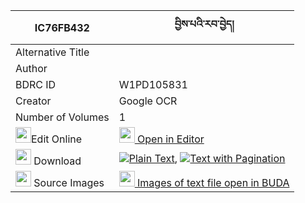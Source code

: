 |IC76FB432|བྱིས་པའི་རབ་བྱེད། 
| --- | --- 
|Alternative Title |
|Author | 
|BDRC ID | W1PD105831
|Creator | Google OCR
|Number of Volumes| 1
|<img width="25" src="https://img.icons8.com/color/25/000000/edit-property.png">Edit Online| [<img width="25" src="https://avatars.githubusercontent.com/u/45091458?s=200&v=4"> Open in Editor](http://editor.openpecha.org/IC76FB432)
|<img width="25" src="https://img.icons8.com/fluent/48/000000/download-2.png"/>  Download | [![](https://img.icons8.com/color/20/000000/txt.png)Plain Text](https://github.com/Openpecha/IC76FB432/releases/download/v1/jipa_i_rabje_plain_IC76FB432.zip), [![](https://img.icons8.com/color/20/000000/txt.png)Text with Pagination](https://github.com/Openpecha/IC76FB432/releases/download/v1/jipa_i_rabje_pages_IC76FB432.zip)
|<img width="25" src="https://img.icons8.com/plasticine/100/000000/pictures-folder.png"/>  Source Images | [<img width="25" src="https://library.bdrc.io/icons/BUDA-small.svg"> Images of text file open in BUDA](https://library.bdrc.io/show/bdr:W1PD105831)